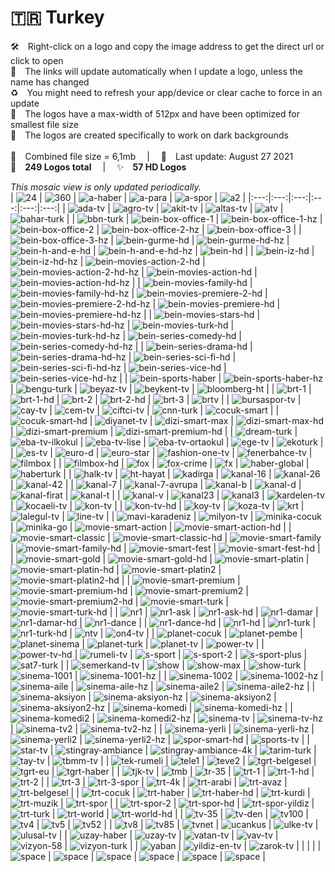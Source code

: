 🇹🇷 Turkey
===============
🛠 Right-click on a logo and copy the image address to get the direct url or click to open  
🔗 The links will update automatically when I update a logo, unless the name has changed  
♻️ You might need to refresh your app/device or clear cache to force in an update  
📐 The logos have a max-width of 512px and have been optimized for smallest file size  
🖤 The logos are created specifically to work on dark backgrounds  
   
💾 Combined file size = 6,1mb  |  📅 Last update: August 27 2021  
🎨 __249 Logos total__  |  ✨ __57 HD Logos__
   
   
*This mosaic view is only updated periodically.*  
| ![24] | ![360] | ![a-haber] | ![a-para] | ![a-spor] | ![a2] |
|:---:|:---:|:---:|:---:|:---:|:---:|
| ![ada-tv] | ![agro-tv] | ![akit-tv] | ![altas-tv] | ![atv] | ![bahar-turk] |
| ![bbn-turk] | ![bein-box-office-1] | ![bein-box-office-1-hz] | ![bein-box-office-2] | ![bein-box-office-2-hz] | ![bein-box-office-3] |
| ![bein-box-office-3-hz] | ![bein-gurme-hd] | ![bein-gurme-hd-hz] | ![bein-h-and-e-hd] | ![bein-h-and-e-hd-hz] | ![bein-hd] |
| ![bein-iz-hd] | ![bein-iz-hd-hz] | ![bein-movies-action-2-hd] | ![bein-movies-action-2-hd-hz] | ![bein-movies-action-hd] | ![bein-movies-action-hd-hz] |
| ![bein-movies-family-hd] | ![bein-movies-family-hd-hz] | ![bein-movies-premiere-2-hd] | ![bein-movies-premiere-2-hd-hz] | ![bein-movies-premiere-hd] | ![bein-movies-premiere-hd-hz] |
| ![bein-movies-stars-hd] | ![bein-movies-stars-hd-hz] | ![bein-movies-turk-hd] | ![bein-movies-turk-hd-hz] | ![bein-series-comedy-hd] | ![bein-series-comedy-hd-hz] |
| ![bein-series-drama-hd] | ![bein-series-drama-hd-hz] | ![bein-series-sci-fi-hd] | ![bein-series-sci-fi-hd-hz] | ![bein-series-vice-hd] | ![bein-series-vice-hd-hz] |
| ![bein-sports-haber] | ![bein-sports-haber-hz] | ![bengu-turk] | ![beyaz-tv] | ![beykent-tv] | ![bloomberg-ht] |
| ![brt-1] | ![brt-1-hd] | ![brt-2] | ![brt-2-hd] | ![brt-3] | ![brtv] |
| ![bursaspor-tv] | ![cay-tv] | ![cem-tv] | ![ciftci-tv] | ![cnn-turk] | ![cocuk-smart] |
| ![cocuk-smart-hd] | ![diyanet-tv] | ![dizi-smart-max] | ![dizi-smart-max-hd] | ![dizi-smart-premium] | ![dizi-smart-premium-hd] |
| ![dream-turk] | ![eba-tv-ilkokul] | ![eba-tv-lise] | ![eba-tv-ortaokul] | ![ege-tv] | ![ekoturk] |
| ![es-tv] | ![euro-d] | ![euro-star] | ![fashion-one-tv] | ![fenerbahce-tv] | ![filmbox] |
| ![filmbox-hd] | ![fox] | ![fox-crime] | ![fx] | ![haber-global] | ![haberturk] |
| ![halk-tv] | ![ht-hayat] | ![kadirga] | ![kanal-16] | ![kanal-26] | ![kanal-42] |
| ![kanal-7] | ![kanal-7-avrupa] | ![kanal-b] | ![kanal-d] | ![kanal-firat] | ![kanal-t] |
| ![kanal-v] | ![kanal23] | ![kanal3] | ![kardelen-tv] | ![kocaeli-tv] | ![kon-tv] |
| ![kon-tv-hd] | ![koy-tv] | ![koza-tv] | ![krt] | ![lalegul-tv] | ![line-tv] |
| ![mavi-karadeniz] | ![milyon-tv] | ![minika-cocuk] | ![minika-go] | ![movie-smart-action] | ![movie-smart-action-hd] |
| ![movie-smart-classic] | ![movie-smart-classic-hd] | ![movie-smart-family] | ![movie-smart-family-hd] | ![movie-smart-fest] | ![movie-smart-fest-hd] |
| ![movie-smart-gold] | ![movie-smart-gold-hd] | ![movie-smart-platin] | ![movie-smart-platin-hd] | ![movie-smart-platin2] | ![movie-smart-platin2-hd] |
| ![movie-smart-premium] | ![movie-smart-premium-hd] | ![movie-smart-premium2] | ![movie-smart-premium2-hd] | ![movie-smart-turk] | ![movie-smart-turk-hd] |
| ![nr1] | ![nr1-ask] | ![nr1-ask-hd] | ![nr1-damar] | ![nr1-damar-hd] | ![nr1-dance] |
| ![nr1-dance-hd] | ![nr1-hd] | ![nr1-turk] | ![nr1-turk-hd] | ![ntv] | ![on4-tv] |
| ![planet-cocuk] | ![planet-pembe] | ![planet-sinema] | ![planet-turk] | ![planet-tv] | ![power-tv] |
| ![power-tv-hd] | ![rumeli-tv] | ![s-sport] | ![s-sport-2] | ![s-sport-plus] | ![sat7-turk] |
| ![semerkand-tv] | ![show] | ![show-max] | ![show-turk] | ![sinema-1001] | ![sinema-1001-hz] |
| ![sinema-1002] | ![sinema-1002-hz] | ![sinema-aile] | ![sinema-aile-hz] | ![sinema-aile2] | ![sinema-aile2-hz] |
| ![sinema-aksiyon] | ![sinema-aksiyon-hz] | ![sinema-aksiyon2] | ![sinema-aksiyon2-hz] | ![sinema-komedi] | ![sinema-komedi-hz] |
| ![sinema-komedi2] | ![sinema-komedi2-hz] | ![sinema-tv] | ![sinema-tv-hz] | ![sinema-tv2] | ![sinema-tv2-hz] |
| ![sinema-yerli] | ![sinema-yerli-hz] | ![sinema-yerli2] | ![sinema-yerli2-hz] | ![spor-smart-hd] | ![sports-tv] |
| ![star-tv] | ![stingray-ambiance] | ![stingray-ambiance-4k] | ![tarim-turk] | ![tay-tv] | ![tbmm-tv] |
| ![tek-rumeli] | ![tele1] | ![teve2] | ![tgrt-belgesel] | ![tgrt-eu] | ![tgrt-haber] |
| ![tjk-tv] | ![tmb] | ![tr-35] | ![trt-1] | ![trt-1-hd] | ![trt-2] |
| ![trt-3] | ![trt-3-spor] | ![trt-4k] | ![trt-arabi] | ![trt-avaz] | ![trt-belgesel] |
| ![trt-cocuk] | ![trt-haber] | ![trt-haber-hd] | ![trt-kurdi] | ![trt-muzik] | ![trt-spor] |
| ![trt-spor-2] | ![trt-spor-hd] | ![trt-spor-yildiz] | ![trt-turk] | ![trt-world] | ![trt-world-hd] |
| ![tv-35] | ![tv-den] | ![tv100] | ![tv4] | ![tv5] | ![tv52] |
| ![tv8] | ![tv85] | ![tvnet] | ![ucankus] | ![ulke-tv] | ![ulusal-tv] |
| ![uzay-haber] | ![uzay-tv] | ![vatan-tv] | ![vav-tv] | ![vizyon-58] | ![vizyon-turk] |
| ![yaban] | ![yildiz-en-tv] | ![zarok-tv] |  |  |  |
| ![space] | ![space] | ![space] | ![space] | ![space] | ![space] |

[24]:https://raw.githubusercontent.com/Tapiosinn/tv-logos/master/countries/turkey/24-tr.png
[360]:https://raw.githubusercontent.com/Tapiosinn/tv-logos/master/countries/turkey/360-tr.png
[a-haber]:https://raw.githubusercontent.com/Tapiosinn/tv-logos/master/countries/turkey/a-haber-tr.png
[a-para]:https://raw.githubusercontent.com/Tapiosinn/tv-logos/master/countries/turkey/a-para-tr.png
[a-spor]:https://raw.githubusercontent.com/Tapiosinn/tv-logos/master/countries/turkey/a-spor-tr.png
[a2]:https://raw.githubusercontent.com/Tapiosinn/tv-logos/master/countries/turkey/a2-tr.png
[ada-tv]:https://raw.githubusercontent.com/Tapiosinn/tv-logos/master/countries/turkey/ada-tv-tr.png
[agro-tv]:https://raw.githubusercontent.com/Tapiosinn/tv-logos/master/countries/turkey/agro-tv-tr.png
[akit-tv]:https://raw.githubusercontent.com/Tapiosinn/tv-logos/master/countries/turkey/akit-tv-tr.png
[altas-tv]:https://raw.githubusercontent.com/Tapiosinn/tv-logos/master/countries/turkey/altas-tv-tr.png
[atv]:https://raw.githubusercontent.com/Tapiosinn/tv-logos/master/countries/turkey/atv-tr.png
[bahar-turk]:https://raw.githubusercontent.com/Tapiosinn/tv-logos/master/countries/turkey/bahar-turk-tr.png
[bbn-turk]:https://raw.githubusercontent.com/Tapiosinn/tv-logos/master/countries/turkey/bbn-turk-tr.png
[bein-box-office-1]:https://raw.githubusercontent.com/Tapiosinn/tv-logos/master/countries/turkey/bein-box-office-1-tr.png
[bein-box-office-1-hz]:https://raw.githubusercontent.com/Tapiosinn/tv-logos/master/countries/turkey/bein-box-office-1-hz-tr.png
[bein-box-office-2]:https://raw.githubusercontent.com/Tapiosinn/tv-logos/master/countries/turkey/bein-box-office-2-tr.png
[bein-box-office-2-hz]:https://raw.githubusercontent.com/Tapiosinn/tv-logos/master/countries/turkey/bein-box-office-2-hz-tr.png
[bein-box-office-3]:https://raw.githubusercontent.com/Tapiosinn/tv-logos/master/countries/turkey/bein-box-office-3-tr.png
[bein-box-office-3-hz]:https://raw.githubusercontent.com/Tapiosinn/tv-logos/master/countries/turkey/bein-box-office-3-hz-tr.png
[bein-gurme-hd]:https://raw.githubusercontent.com/Tapiosinn/tv-logos/master/countries/turkey/bein-gurme-hd-tr.png
[bein-gurme-hd-hz]:https://raw.githubusercontent.com/Tapiosinn/tv-logos/master/countries/turkey/bein-gurme-hd-hz-tr.png
[bein-h-and-e-hd]:https://raw.githubusercontent.com/Tapiosinn/tv-logos/master/countries/turkey/bein-h-and-e-hd-tr.png
[bein-h-and-e-hd-hz]:https://raw.githubusercontent.com/Tapiosinn/tv-logos/master/countries/turkey/bein-h-and-e-hd-hz-tr.png
[bein-hd]:https://raw.githubusercontent.com/Tapiosinn/tv-logos/master/countries/turkey/bein-hd-tr.png
[bein-iz-hd]:https://raw.githubusercontent.com/Tapiosinn/tv-logos/master/countries/turkey/bein-iz-hd-tr.png
[bein-iz-hd-hz]:https://raw.githubusercontent.com/Tapiosinn/tv-logos/master/countries/turkey/bein-iz-hd-hz-tr.png
[bein-movies-action-2-hd]:https://raw.githubusercontent.com/Tapiosinn/tv-logos/master/countries/turkey/bein-movies-action-2-hd-tr.png
[bein-movies-action-2-hd-hz]:https://raw.githubusercontent.com/Tapiosinn/tv-logos/master/countries/turkey/bein-movies-action-2-hd-hz-tr.png
[bein-movies-action-hd]:https://raw.githubusercontent.com/Tapiosinn/tv-logos/master/countries/turkey/bein-movies-action-hd-tr.png
[bein-movies-action-hd-hz]:https://raw.githubusercontent.com/Tapiosinn/tv-logos/master/countries/turkey/bein-movies-action-hd-hz-tr.png
[bein-movies-family-hd]:https://raw.githubusercontent.com/Tapiosinn/tv-logos/master/countries/turkey/bein-movies-family-hd-tr.png
[bein-movies-family-hd-hz]:https://raw.githubusercontent.com/Tapiosinn/tv-logos/master/countries/turkey/bein-movies-family-hd-hz-tr.png
[bein-movies-premiere-2-hd]:https://raw.githubusercontent.com/Tapiosinn/tv-logos/master/countries/turkey/bein-movies-premiere-2-hd-tr.png
[bein-movies-premiere-2-hd-hz]:https://raw.githubusercontent.com/Tapiosinn/tv-logos/master/countries/turkey/bein-movies-premiere-2-hd-hz-tr.png
[bein-movies-premiere-hd]:https://raw.githubusercontent.com/Tapiosinn/tv-logos/master/countries/turkey/bein-movies-premiere-hd-tr.png
[bein-movies-premiere-hd-hz]:https://raw.githubusercontent.com/Tapiosinn/tv-logos/master/countries/turkey/bein-movies-premiere-hd-hz-tr.png
[bein-movies-stars-hd]:https://raw.githubusercontent.com/Tapiosinn/tv-logos/master/countries/turkey/bein-movies-stars-hd-tr.png
[bein-movies-stars-hd-hz]:https://raw.githubusercontent.com/Tapiosinn/tv-logos/master/countries/turkey/bein-movies-stars-hd-hz-tr.png
[bein-movies-turk-hd]:https://raw.githubusercontent.com/Tapiosinn/tv-logos/master/countries/turkey/bein-movies-turk-hd-tr.png
[bein-movies-turk-hd-hz]:https://raw.githubusercontent.com/Tapiosinn/tv-logos/master/countries/turkey/bein-movies-turk-hd-hz-tr.png
[bein-series-comedy-hd]:https://raw.githubusercontent.com/Tapiosinn/tv-logos/master/countries/turkey/bein-series-comedy-hd-tr.png
[bein-series-comedy-hd-hz]:https://raw.githubusercontent.com/Tapiosinn/tv-logos/master/countries/turkey/bein-series-comedy-hd-hz-tr.png
[bein-series-drama-hd]:https://raw.githubusercontent.com/Tapiosinn/tv-logos/master/countries/turkey/bein-series-drama-hd-tr.png
[bein-series-drama-hd-hz]:https://raw.githubusercontent.com/Tapiosinn/tv-logos/master/countries/turkey/bein-series-drama-hd-hz-tr.png
[bein-series-sci-fi-hd]:https://raw.githubusercontent.com/Tapiosinn/tv-logos/master/countries/turkey/bein-series-sci-fi-hd-tr.png
[bein-series-sci-fi-hd-hz]:https://raw.githubusercontent.com/Tapiosinn/tv-logos/master/countries/turkey/bein-series-sci-fi-hd-hz-tr.png
[bein-series-vice-hd]:https://raw.githubusercontent.com/Tapiosinn/tv-logos/master/countries/turkey/bein-series-vice-hd-tr.png
[bein-series-vice-hd-hz]:https://raw.githubusercontent.com/Tapiosinn/tv-logos/master/countries/turkey/bein-series-vice-hd-hz-tr.png
[bein-sports-haber]:https://raw.githubusercontent.com/Tapiosinn/tv-logos/master/countries/turkey/bein-sports-haber-tr.png
[bein-sports-haber-hz]:https://raw.githubusercontent.com/Tapiosinn/tv-logos/master/countries/turkey/bein-sports-haber-hz-tr.png
[bengu-turk]:https://raw.githubusercontent.com/Tapiosinn/tv-logos/master/countries/turkey/bengu-turk-tr.png
[beyaz-tv]:https://raw.githubusercontent.com/Tapiosinn/tv-logos/master/countries/turkey/beyaz-tv-tr.png
[beykent-tv]:https://raw.githubusercontent.com/Tapiosinn/tv-logos/master/countries/turkey/beykent-tv-tr.png
[bloomberg-ht]:https://raw.githubusercontent.com/Tapiosinn/tv-logos/master/countries/turkey/bloomberg-ht-tr.png
[brt-1]:https://raw.githubusercontent.com/Tapiosinn/tv-logos/master/countries/turkey/brt-1-tr.png
[brt-1-hd]:https://raw.githubusercontent.com/Tapiosinn/tv-logos/master/countries/turkey/brt-1-hd-tr.png
[brt-2]:https://raw.githubusercontent.com/Tapiosinn/tv-logos/master/countries/turkey/brt-2-tr.png
[brt-2-hd]:https://raw.githubusercontent.com/Tapiosinn/tv-logos/master/countries/turkey/brt-2-hd-tr.png
[brt-3]:https://raw.githubusercontent.com/Tapiosinn/tv-logos/master/countries/turkey/brt-3-tr.png
[brtv]:https://raw.githubusercontent.com/Tapiosinn/tv-logos/master/countries/turkey/brtv-tr.png
[bursaspor-tv]:https://raw.githubusercontent.com/Tapiosinn/tv-logos/master/countries/turkey/bursaspor-tv-tr.png
[cay-tv]:https://raw.githubusercontent.com/Tapiosinn/tv-logos/master/countries/turkey/cay-tv-tr.png
[cem-tv]:https://raw.githubusercontent.com/Tapiosinn/tv-logos/master/countries/turkey/cem-tv-tr.png
[ciftci-tv]:https://raw.githubusercontent.com/Tapiosinn/tv-logos/master/countries/turkey/ciftci-tv-tr.png
[cnn-turk]:https://raw.githubusercontent.com/Tapiosinn/tv-logos/master/countries/turkey/cnn-turk-tr.png
[cocuk-smart]:https://raw.githubusercontent.com/Tapiosinn/tv-logos/master/countries/turkey/cocuk-smart-tr.png
[cocuk-smart-hd]:https://raw.githubusercontent.com/Tapiosinn/tv-logos/master/countries/turkey/cocuk-smart-hd-tr.png
[diyanet-tv]:https://raw.githubusercontent.com/Tapiosinn/tv-logos/master/countries/turkey/diyanet-tv-tr.png
[dizi-smart-max]:https://raw.githubusercontent.com/Tapiosinn/tv-logos/master/countries/turkey/dizi-smart-max-tr.png
[dizi-smart-max-hd]:https://raw.githubusercontent.com/Tapiosinn/tv-logos/master/countries/turkey/dizi-smart-max-hd-tr.png
[dizi-smart-premium]:https://raw.githubusercontent.com/Tapiosinn/tv-logos/master/countries/turkey/dizi-smart-premium-tr.png
[dizi-smart-premium-hd]:https://raw.githubusercontent.com/Tapiosinn/tv-logos/master/countries/turkey/dizi-smart-premium-hd-tr.png
[dream-turk]:https://raw.githubusercontent.com/Tapiosinn/tv-logos/master/countries/turkey/dream-turk-tr.png
[eba-tv-ilkokul]:https://raw.githubusercontent.com/Tapiosinn/tv-logos/master/countries/turkey/eba-tv-ilkokul-tr.png
[eba-tv-lise]:https://raw.githubusercontent.com/Tapiosinn/tv-logos/master/countries/turkey/eba-tv-lise-tr.png
[eba-tv-ortaokul]:https://raw.githubusercontent.com/Tapiosinn/tv-logos/master/countries/turkey/eba-tv-ortaokul-tr.png
[ege-tv]:https://raw.githubusercontent.com/Tapiosinn/tv-logos/master/countries/turkey/ege-tv-tr.png
[ekoturk]:https://raw.githubusercontent.com/Tapiosinn/tv-logos/master/countries/turkey/ekoturk-tr.png
[es-tv]:https://raw.githubusercontent.com/Tapiosinn/tv-logos/master/countries/turkey/es-tv-tr.png
[euro-d]:https://raw.githubusercontent.com/Tapiosinn/tv-logos/master/countries/turkey/euro-d-tr.png
[euro-star]:https://raw.githubusercontent.com/Tapiosinn/tv-logos/master/countries/turkey/euro-star-tr.png
[fashion-one-tv]:https://raw.githubusercontent.com/Tapiosinn/tv-logos/master/countries/turkey/fashion-one-tv-tr.png
[fenerbahce-tv]:https://raw.githubusercontent.com/Tapiosinn/tv-logos/master/countries/turkey/fenerbahce-tv-tr.png
[filmbox]:https://raw.githubusercontent.com/Tapiosinn/tv-logos/master/countries/turkey/filmbox-tr.png
[filmbox-hd]:https://raw.githubusercontent.com/Tapiosinn/tv-logos/master/countries/turkey/filmbox-hd-tr.png
[fox]:https://raw.githubusercontent.com/Tapiosinn/tv-logos/master/countries/turkey/fox-tr.png
[fox-crime]:https://raw.githubusercontent.com/Tapiosinn/tv-logos/master/countries/turkey/fox-crime-tr.png
[fx]:https://raw.githubusercontent.com/Tapiosinn/tv-logos/master/countries/turkey/fx-tr.png
[haber-global]:https://raw.githubusercontent.com/Tapiosinn/tv-logos/master/countries/turkey/haber-global-tr.png
[haberturk]:https://raw.githubusercontent.com/Tapiosinn/tv-logos/master/countries/turkey/haberturk-tr.png
[halk-tv]:https://raw.githubusercontent.com/Tapiosinn/tv-logos/master/countries/turkey/halk-tv-tr.png
[ht-hayat]:https://raw.githubusercontent.com/Tapiosinn/tv-logos/master/countries/turkey/ht-hayat-tr.png
[kadirga]:https://raw.githubusercontent.com/Tapiosinn/tv-logos/master/countries/turkey/kadirga-tr.png
[kanal-16]:https://raw.githubusercontent.com/Tapiosinn/tv-logos/master/countries/turkey/kanal-16-tr.png
[kanal-26]:https://raw.githubusercontent.com/Tapiosinn/tv-logos/master/countries/turkey/kanal-26-tr.png
[kanal-42]:https://raw.githubusercontent.com/Tapiosinn/tv-logos/master/countries/turkey/kanal-42-tr.png
[kanal-7]:https://raw.githubusercontent.com/Tapiosinn/tv-logos/master/countries/turkey/kanal-7-tr.png
[kanal-7-avrupa]:https://raw.githubusercontent.com/Tapiosinn/tv-logos/master/countries/turkey/kanal-7-avrupa-tr.png
[kanal-b]:https://raw.githubusercontent.com/Tapiosinn/tv-logos/master/countries/turkey/kanal-b-tr.png
[kanal-d]:https://raw.githubusercontent.com/Tapiosinn/tv-logos/master/countries/turkey/kanal-d-tr.png
[kanal-firat]:https://raw.githubusercontent.com/Tapiosinn/tv-logos/master/countries/turkey/kanal-firat-tr.png
[kanal-t]:https://raw.githubusercontent.com/Tapiosinn/tv-logos/master/countries/turkey/kanal-t-tr.png
[kanal-v]:https://raw.githubusercontent.com/Tapiosinn/tv-logos/master/countries/turkey/kanal-v-tr.png
[kanal23]:https://raw.githubusercontent.com/Tapiosinn/tv-logos/master/countries/turkey/kanal23-tr.png
[kanal3]:https://raw.githubusercontent.com/Tapiosinn/tv-logos/master/countries/turkey/kanal3-tr.png
[kardelen-tv]:https://raw.githubusercontent.com/Tapiosinn/tv-logos/master/countries/turkey/kardelen-tv-tr.png
[kocaeli-tv]:https://raw.githubusercontent.com/Tapiosinn/tv-logos/master/countries/turkey/kocaeli-tv-tr.png
[kon-tv]:https://raw.githubusercontent.com/Tapiosinn/tv-logos/master/countries/turkey/kon-tv-tr.png
[kon-tv-hd]:https://raw.githubusercontent.com/Tapiosinn/tv-logos/master/countries/turkey/kon-tv-hd-tr.png
[koy-tv]:https://raw.githubusercontent.com/Tapiosinn/tv-logos/master/countries/turkey/koy-tv-tr.png
[koza-tv]:https://raw.githubusercontent.com/Tapiosinn/tv-logos/master/countries/turkey/koza-tv-tr.png
[krt]:https://raw.githubusercontent.com/Tapiosinn/tv-logos/master/countries/turkey/krt-tr.png
[lalegul-tv]:https://raw.githubusercontent.com/Tapiosinn/tv-logos/master/countries/turkey/lalegul-tv-tr.png
[line-tv]:https://raw.githubusercontent.com/Tapiosinn/tv-logos/master/countries/turkey/line-tv-tr.png
[mavi-karadeniz]:https://raw.githubusercontent.com/Tapiosinn/tv-logos/master/countries/turkey/mavi-karadeniz-tr.png
[milyon-tv]:https://raw.githubusercontent.com/Tapiosinn/tv-logos/master/countries/turkey/milyon-tv-tr.png
[minika-cocuk]:https://raw.githubusercontent.com/Tapiosinn/tv-logos/master/countries/turkey/minika-cocuk-tr.png
[minika-go]:https://raw.githubusercontent.com/Tapiosinn/tv-logos/master/countries/turkey/minika-go-tr.png
[movie-smart-action]:https://raw.githubusercontent.com/Tapiosinn/tv-logos/master/countries/turkey/movie-smart-action-tr.png
[movie-smart-action-hd]:https://raw.githubusercontent.com/Tapiosinn/tv-logos/master/countries/turkey/movie-smart-action-hd-tr.png
[movie-smart-classic]:https://raw.githubusercontent.com/Tapiosinn/tv-logos/master/countries/turkey/movie-smart-classic-tr.png
[movie-smart-classic-hd]:https://raw.githubusercontent.com/Tapiosinn/tv-logos/master/countries/turkey/movie-smart-classic-hd-tr.png
[movie-smart-family]:https://raw.githubusercontent.com/Tapiosinn/tv-logos/master/countries/turkey/movie-smart-family-tr.png
[movie-smart-family-hd]:https://raw.githubusercontent.com/Tapiosinn/tv-logos/master/countries/turkey/movie-smart-family-hd-tr.png
[movie-smart-fest]:https://raw.githubusercontent.com/Tapiosinn/tv-logos/master/countries/turkey/movie-smart-fest-tr.png
[movie-smart-fest-hd]:https://raw.githubusercontent.com/Tapiosinn/tv-logos/master/countries/turkey/movie-smart-fest-hd-tr.png
[movie-smart-gold]:https://raw.githubusercontent.com/Tapiosinn/tv-logos/master/countries/turkey/movie-smart-gold-tr.png
[movie-smart-gold-hd]:https://raw.githubusercontent.com/Tapiosinn/tv-logos/master/countries/turkey/movie-smart-gold-hd-tr.png
[movie-smart-platin]:https://raw.githubusercontent.com/Tapiosinn/tv-logos/master/countries/turkey/movie-smart-platin-tr.png
[movie-smart-platin-hd]:https://raw.githubusercontent.com/Tapiosinn/tv-logos/master/countries/turkey/movie-smart-platin-hd-tr.png
[movie-smart-platin2]:https://raw.githubusercontent.com/Tapiosinn/tv-logos/master/countries/turkey/movie-smart-platin2-tr.png
[movie-smart-platin2-hd]:https://raw.githubusercontent.com/Tapiosinn/tv-logos/master/countries/turkey/movie-smart-platin2-hd-tr.png
[movie-smart-premium]:https://raw.githubusercontent.com/Tapiosinn/tv-logos/master/countries/turkey/movie-smart-premium-tr.png
[movie-smart-premium-hd]:https://raw.githubusercontent.com/Tapiosinn/tv-logos/master/countries/turkey/movie-smart-premium-hd-tr.png
[movie-smart-premium2]:https://raw.githubusercontent.com/Tapiosinn/tv-logos/master/countries/turkey/movie-smart-premium2-tr.png
[movie-smart-premium2-hd]:https://raw.githubusercontent.com/Tapiosinn/tv-logos/master/countries/turkey/movie-smart-premium2-hd-tr.png
[movie-smart-turk]:https://raw.githubusercontent.com/Tapiosinn/tv-logos/master/countries/turkey/movie-smart-turk-tr.png
[movie-smart-turk-hd]:https://raw.githubusercontent.com/Tapiosinn/tv-logos/master/countries/turkey/movie-smart-turk-hd-tr.png
[nr1]:https://raw.githubusercontent.com/Tapiosinn/tv-logos/master/countries/turkey/nr1-tr.png
[nr1-ask]:https://raw.githubusercontent.com/Tapiosinn/tv-logos/master/countries/turkey/nr1-ask-tr.png
[nr1-ask-hd]:https://raw.githubusercontent.com/Tapiosinn/tv-logos/master/countries/turkey/nr1-ask-hd-tr.png
[nr1-damar]:https://raw.githubusercontent.com/Tapiosinn/tv-logos/master/countries/turkey/nr1-damar-tr.png
[nr1-damar-hd]:https://raw.githubusercontent.com/Tapiosinn/tv-logos/master/countries/turkey/nr1-damar-hd-tr.png
[nr1-dance]:https://raw.githubusercontent.com/Tapiosinn/tv-logos/master/countries/turkey/nr1-dance-tr.png
[nr1-dance-hd]:https://raw.githubusercontent.com/Tapiosinn/tv-logos/master/countries/turkey/nr1-dance-hd-tr.png
[nr1-hd]:https://raw.githubusercontent.com/Tapiosinn/tv-logos/master/countries/turkey/nr1-hd-tr.png
[nr1-turk]:https://raw.githubusercontent.com/Tapiosinn/tv-logos/master/countries/turkey/nr1-turk-tr.png
[nr1-turk-hd]:https://raw.githubusercontent.com/Tapiosinn/tv-logos/master/countries/turkey/nr1-turk-hd-tr.png
[ntv]:https://raw.githubusercontent.com/Tapiosinn/tv-logos/master/countries/turkey/ntv-tr.png
[on4-tv]:https://raw.githubusercontent.com/Tapiosinn/tv-logos/master/countries/turkey/on4-tv-tr.png
[planet-cocuk]:https://raw.githubusercontent.com/Tapiosinn/tv-logos/master/countries/turkey/planet-cocuk-tr.png
[planet-pembe]:https://raw.githubusercontent.com/Tapiosinn/tv-logos/master/countries/turkey/planet-pembe-tr.png
[planet-sinema]:https://raw.githubusercontent.com/Tapiosinn/tv-logos/master/countries/turkey/planet-sinema-tr.png
[planet-turk]:https://raw.githubusercontent.com/Tapiosinn/tv-logos/master/countries/turkey/planet-turk-tr.png
[planet-tv]:https://raw.githubusercontent.com/Tapiosinn/tv-logos/master/countries/turkey/planet-tv-tr.png
[power-tv]:https://raw.githubusercontent.com/Tapiosinn/tv-logos/master/countries/turkey/power-tv-tr.png
[power-tv-hd]:https://raw.githubusercontent.com/Tapiosinn/tv-logos/master/countries/turkey/power-tv-hd-tr.png
[rumeli-tv]:https://raw.githubusercontent.com/Tapiosinn/tv-logos/master/countries/turkey/rumeli-tv-tr.png
[s-sport]:https://raw.githubusercontent.com/Tapiosinn/tv-logos/master/countries/turkey/s-sport-tr.png
[s-sport-2]:https://raw.githubusercontent.com/Tapiosinn/tv-logos/master/countries/turkey/s-sport-2-tr.png
[s-sport-plus]:https://raw.githubusercontent.com/Tapiosinn/tv-logos/master/countries/turkey/s-sport-plus-tr.png
[sat7-turk]:https://raw.githubusercontent.com/Tapiosinn/tv-logos/master/countries/turkey/sat7-turk-tr.png
[semerkand-tv]:https://raw.githubusercontent.com/Tapiosinn/tv-logos/master/countries/turkey/semerkand-tv-tr.png
[show]:https://raw.githubusercontent.com/Tapiosinn/tv-logos/master/countries/turkey/show-tr.png
[show-max]:https://raw.githubusercontent.com/Tapiosinn/tv-logos/master/countries/turkey/show-max-tr.png
[show-turk]:https://raw.githubusercontent.com/Tapiosinn/tv-logos/master/countries/turkey/show-turk-tr.png
[sinema-1001]:https://raw.githubusercontent.com/Tapiosinn/tv-logos/master/countries/turkey/sinema-1001-tr.png
[sinema-1001-hz]:https://raw.githubusercontent.com/Tapiosinn/tv-logos/master/countries/turkey/sinema-1001-hz-tr.png
[sinema-1002]:https://raw.githubusercontent.com/Tapiosinn/tv-logos/master/countries/turkey/sinema-1002-tr.png
[sinema-1002-hz]:https://raw.githubusercontent.com/Tapiosinn/tv-logos/master/countries/turkey/sinema-1002-hz-tr.png
[sinema-aile]:https://raw.githubusercontent.com/Tapiosinn/tv-logos/master/countries/turkey/sinema-aile-tr.png
[sinema-aile-hz]:https://raw.githubusercontent.com/Tapiosinn/tv-logos/master/countries/turkey/sinema-aile-hz-tr.png
[sinema-aile2]:https://raw.githubusercontent.com/Tapiosinn/tv-logos/master/countries/turkey/sinema-aile2-tr.png
[sinema-aile2-hz]:https://raw.githubusercontent.com/Tapiosinn/tv-logos/master/countries/turkey/sinema-aile2-hz-tr.png
[sinema-aksiyon]:https://raw.githubusercontent.com/Tapiosinn/tv-logos/master/countries/turkey/sinema-aksiyon-tr.png
[sinema-aksiyon-hz]:https://raw.githubusercontent.com/Tapiosinn/tv-logos/master/countries/turkey/sinema-aksiyon-hz-tr.png
[sinema-aksiyon2]:https://raw.githubusercontent.com/Tapiosinn/tv-logos/master/countries/turkey/sinema-aksiyon2-tr.png
[sinema-aksiyon2-hz]:https://raw.githubusercontent.com/Tapiosinn/tv-logos/master/countries/turkey/sinema-aksiyon2-hz-tr.png
[sinema-komedi]:https://raw.githubusercontent.com/Tapiosinn/tv-logos/master/countries/turkey/sinema-komedi-tr.png
[sinema-komedi-hz]:https://raw.githubusercontent.com/Tapiosinn/tv-logos/master/countries/turkey/sinema-komedi-hz-tr.png
[sinema-komedi2]:https://raw.githubusercontent.com/Tapiosinn/tv-logos/master/countries/turkey/sinema-komedi2-tr.png
[sinema-komedi2-hz]:https://raw.githubusercontent.com/Tapiosinn/tv-logos/master/countries/turkey/sinema-komedi2-hz-tr.png
[sinema-tv]:https://raw.githubusercontent.com/Tapiosinn/tv-logos/master/countries/turkey/sinema-tv-tr.png
[sinema-tv-hz]:https://raw.githubusercontent.com/Tapiosinn/tv-logos/master/countries/turkey/sinema-tv-hz-tr.png
[sinema-tv2]:https://raw.githubusercontent.com/Tapiosinn/tv-logos/master/countries/turkey/sinema-tv2-tr.png
[sinema-tv2-hz]:https://raw.githubusercontent.com/Tapiosinn/tv-logos/master/countries/turkey/sinema-tv2-hz-tr.png
[sinema-yerli]:https://raw.githubusercontent.com/Tapiosinn/tv-logos/master/countries/turkey/sinema-yerli-tr.png
[sinema-yerli-hz]:https://raw.githubusercontent.com/Tapiosinn/tv-logos/master/countries/turkey/sinema-yerli-hz-tr.png
[sinema-yerli2]:https://raw.githubusercontent.com/Tapiosinn/tv-logos/master/countries/turkey/sinema-yerli2-tr.png
[sinema-yerli2-hz]:https://raw.githubusercontent.com/Tapiosinn/tv-logos/master/countries/turkey/sinema-yerli2-hz-tr.png
[spor-smart-hd]:https://raw.githubusercontent.com/Tapiosinn/tv-logos/master/countries/turkey/spor-smart-hd-tr.png
[sports-tv]:https://raw.githubusercontent.com/Tapiosinn/tv-logos/master/countries/turkey/sports-tv-tr.png
[star-tv]:https://raw.githubusercontent.com/Tapiosinn/tv-logos/master/countries/turkey/star-tv-tr.png
[stingray-ambiance]:https://raw.githubusercontent.com/Tapiosinn/tv-logos/master/countries/turkey/stingray-ambiance-tr.png
[stingray-ambiance-4k]:https://raw.githubusercontent.com/Tapiosinn/tv-logos/master/countries/turkey/stingray-ambiance-4k-tr.png
[tarim-turk]:https://raw.githubusercontent.com/Tapiosinn/tv-logos/master/countries/turkey/tarim-turk-tr.png
[tay-tv]:https://raw.githubusercontent.com/Tapiosinn/tv-logos/master/countries/turkey/tay-tv-tr.png
[tbmm-tv]:https://raw.githubusercontent.com/Tapiosinn/tv-logos/master/countries/turkey/tbmm-tv-tr.png
[tek-rumeli]:https://raw.githubusercontent.com/Tapiosinn/tv-logos/master/countries/turkey/tek-rumeli-tr.png
[tele1]:https://raw.githubusercontent.com/Tapiosinn/tv-logos/master/countries/turkey/tele1-tr.png
[teve2]:https://raw.githubusercontent.com/Tapiosinn/tv-logos/master/countries/turkey/teve2-tr.png
[tgrt-belgesel]:https://raw.githubusercontent.com/Tapiosinn/tv-logos/master/countries/turkey/tgrt-belgesel-tr.png
[tgrt-eu]:https://raw.githubusercontent.com/Tapiosinn/tv-logos/master/countries/turkey/tgrt-eu-tr.png
[tgrt-haber]:https://raw.githubusercontent.com/Tapiosinn/tv-logos/master/countries/turkey/tgrt-haber-tr.png
[tjk-tv]:https://raw.githubusercontent.com/Tapiosinn/tv-logos/master/countries/turkey/tjk-tv-tr.png
[tmb]:https://raw.githubusercontent.com/Tapiosinn/tv-logos/master/countries/turkey/tmb-tr.png
[tr-35]:https://raw.githubusercontent.com/Tapiosinn/tv-logos/master/countries/turkey/tr-35-tr.png
[trt-1]:https://raw.githubusercontent.com/Tapiosinn/tv-logos/master/countries/turkey/trt-1-tr.png
[trt-1-hd]:https://raw.githubusercontent.com/Tapiosinn/tv-logos/master/countries/turkey/trt-1-hd-tr.png
[trt-2]:https://raw.githubusercontent.com/Tapiosinn/tv-logos/master/countries/turkey/trt-2-tr.png
[trt-3]:https://raw.githubusercontent.com/Tapiosinn/tv-logos/master/countries/turkey/trt-3-tr.png
[trt-3-spor]:https://raw.githubusercontent.com/Tapiosinn/tv-logos/master/countries/turkey/trt-3-spor-tr.png
[trt-4k]:https://raw.githubusercontent.com/Tapiosinn/tv-logos/master/countries/turkey/trt-4k-tr.png
[trt-arabi]:https://raw.githubusercontent.com/Tapiosinn/tv-logos/master/countries/turkey/trt-arabi-tr.png
[trt-avaz]:https://raw.githubusercontent.com/Tapiosinn/tv-logos/master/countries/turkey/trt-avaz-tr.png
[trt-belgesel]:https://raw.githubusercontent.com/Tapiosinn/tv-logos/master/countries/turkey/trt-belgesel-tr.png
[trt-cocuk]:https://raw.githubusercontent.com/Tapiosinn/tv-logos/master/countries/turkey/trt-cocuk-tr.png
[trt-haber]:https://raw.githubusercontent.com/Tapiosinn/tv-logos/master/countries/turkey/trt-haber-tr.png
[trt-haber-hd]:https://raw.githubusercontent.com/Tapiosinn/tv-logos/master/countries/turkey/trt-haber-hd-tr.png
[trt-kurdi]:https://raw.githubusercontent.com/Tapiosinn/tv-logos/master/countries/turkey/trt-kurdi-tr.png
[trt-muzik]:https://raw.githubusercontent.com/Tapiosinn/tv-logos/master/countries/turkey/trt-muzik-tr.png
[trt-spor]:https://raw.githubusercontent.com/Tapiosinn/tv-logos/master/countries/turkey/trt-spor-tr.png
[trt-spor-2]:https://raw.githubusercontent.com/Tapiosinn/tv-logos/master/countries/turkey/trt-spor-2-tr.png
[trt-spor-hd]:https://raw.githubusercontent.com/Tapiosinn/tv-logos/master/countries/turkey/trt-spor-hd-tr.png
[trt-spor-yildiz]:https://raw.githubusercontent.com/Tapiosinn/tv-logos/master/countries/turkey/trt-spor-yildiz-tr.png
[trt-turk]:https://raw.githubusercontent.com/Tapiosinn/tv-logos/master/countries/turkey/trt-turk-tr.png
[trt-world]:https://raw.githubusercontent.com/Tapiosinn/tv-logos/master/countries/turkey/trt-world-tr.png
[trt-world-hd]:https://raw.githubusercontent.com/Tapiosinn/tv-logos/master/countries/turkey/trt-world-hd-tr.png
[tv-35]:https://raw.githubusercontent.com/Tapiosinn/tv-logos/master/countries/turkey/tv-35-tr.png
[tv-den]:https://raw.githubusercontent.com/Tapiosinn/tv-logos/master/countries/turkey/tv-den-tr.png
[tv100]:https://raw.githubusercontent.com/Tapiosinn/tv-logos/master/countries/turkey/tv100-tr.png
[tv4]:https://raw.githubusercontent.com/Tapiosinn/tv-logos/master/countries/turkey/tv4-tr.png
[tv5]:https://raw.githubusercontent.com/Tapiosinn/tv-logos/master/countries/turkey/tv5-tr.png
[tv52]:https://raw.githubusercontent.com/Tapiosinn/tv-logos/master/countries/turkey/tv52-tr.png
[tv8]:https://raw.githubusercontent.com/Tapiosinn/tv-logos/master/countries/turkey/tv8-tr.png
[tv85]:https://raw.githubusercontent.com/Tapiosinn/tv-logos/master/countries/turkey/tv85-tr.png
[tvnet]:https://raw.githubusercontent.com/Tapiosinn/tv-logos/master/countries/turkey/tvnet-tr.png
[ucankus]:https://raw.githubusercontent.com/Tapiosinn/tv-logos/master/countries/turkey/ucankus-tr.png
[ulke-tv]:https://raw.githubusercontent.com/Tapiosinn/tv-logos/master/countries/turkey/ulke-tv-tr.png
[ulusal-tv]:https://raw.githubusercontent.com/Tapiosinn/tv-logos/master/countries/turkey/ulusal-tv-tr.png
[uzay-haber]:https://raw.githubusercontent.com/Tapiosinn/tv-logos/master/countries/turkey/uzay-haber-tr.png
[uzay-tv]:https://raw.githubusercontent.com/Tapiosinn/tv-logos/master/countries/turkey/uzay-tv-tr.png
[vatan-tv]:https://raw.githubusercontent.com/Tapiosinn/tv-logos/master/countries/turkey/vatan-tv-tr.png
[vav-tv]:https://raw.githubusercontent.com/Tapiosinn/tv-logos/master/countries/turkey/vav-tv-tr.png
[vizyon-58]:https://raw.githubusercontent.com/Tapiosinn/tv-logos/master/countries/turkey/vizyon-58-tr.png
[vizyon-turk]:https://raw.githubusercontent.com/Tapiosinn/tv-logos/master/countries/turkey/vizyon-turk-tr.png
[yaban]:https://raw.githubusercontent.com/Tapiosinn/tv-logos/master/countries/turkey/yaban-tr.png
[yildiz-en-tv]:https://raw.githubusercontent.com/Tapiosinn/tv-logos/master/countries/turkey/yildiz-en-tv-tr.png
[zarok-tv]:https://raw.githubusercontent.com/Tapiosinn/tv-logos/master/countries/turkey/zarok-tv-tr.png

[space]:https://github.com/Tapiosinn/tv-logos/blob/master/misc/%CE%A9/space-1500.png

